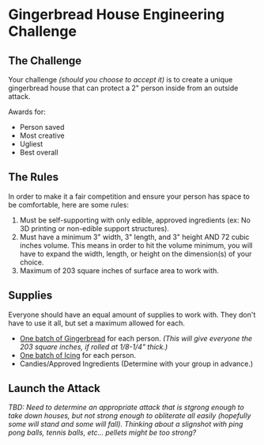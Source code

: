 # Gingerbread House Engineering Challenge

## The Challenge
Your challenge *(should you choose to accept it)* is to create a unique gingerbread house that can protect a 2" person inside from an outside attack.

Awards for:
- Person saved
- Most creative
- Ugliest
- Best overall

## The Rules
In order to make it a fair competition and ensure your person has space to be comfortable, here are some rules:
1. Must be self-supporting with only edible, approved ingredients (ex: No 3D printing or non-edible support structures).
1. Must have a minimum 3" width, 3" length, and 3" height AND 72 cubic inches volume. This means in order to hit the volume minimum, you will have to expand the width, length, or height on the dimension(s) of your choice.
1. Maximum of 203 square inches of surface area to work with.

## Supplies
Everyone should have an equal amount of supplies to work with. They don't have to use it all, but set a maximum allowed for each.
- [One batch of Gingerbread](https://www.foodnetwork.com/recipes/food-network-kitchen/gingerbread-for-a-gingerbread-house-3574999) for each person. *(This will give everyone the 203 square inches, if rolled at 1/8-1/4" thick.)*
- [One batch of Icing](https://www.foodnetwork.com/recipes/food-network-kitchen/royal-icing-for-a-gingerbread-house-3575000) for each person.
- Candies/Approved Ingredients (Determine with your group in advance.)

## Launch the Attack
*TBD: Need to determine an appropriate attack that is stgrong enough to take down houses, but not strong enough to obliterate all easily (hopefully some will stand and some will fall). Thinking about a slignshot with ping pong balls, tennis balls, etc... pellets might be too strong?*
